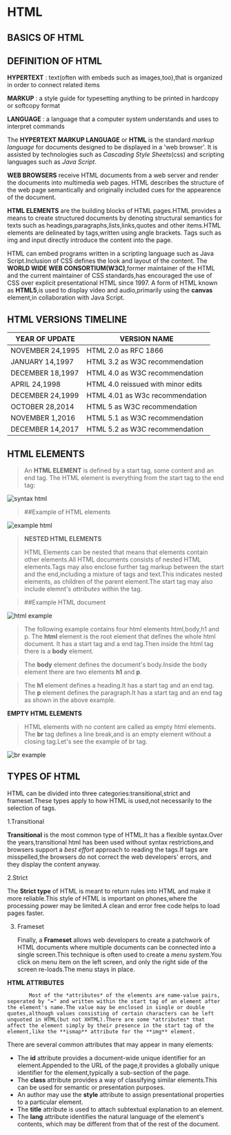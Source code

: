 # HTML

## BASICS OF HTML

## DEFINITION OF HTML
 
 **HYPERTEXT**
      : text(often with embeds such as images,too),that is organized in order to connect related items
 
 **MARKUP**
    : a style guide for typesetting anything to be printed in hardcopy or softcopy format
 
 **LANGUAGE**
     : a language that a computer system understands and uses to interpret commands



The **HYPERTEXT MARKUP LANGUAGE** or **HTML** is the standard *markup language* for documents designed to be displayed in a 'web browser'. 
It is assisted by technologies such as *Cascading Style Sheets*(css) and scripting languages such as *Java Script*.

**WEB BROWSERS** receive  HTML documents from a web server and render the documents into multimedia web pages. HTML describes the structure of the web page semantically 
and originally included cues for the appearence of the document.

**HTML ELEMENTS** are the building blocks of HTML pages.HTML provides a means to create structured documents by denoting structural semantics for texts such as
headings,paragraphs,lists,links,quotes and other items.HTML elements are delineated by tags,written using angle brackets.
Tags such as img and input directly introduce the content into the page.

HTML can embed programs written in a scripting language such as Java Script.Inclusion of CSS defines the look and layout of the content. The **WORLD WIDE WEB CONSORTIUM(W3C)**,former maintainer of the HTML and the current maintainer of CSS standards,has encouraged the use of CSS over explicit presentational HTML since 1997.
A form of HTML known as **HTML5**,is used to display video and audio,primarily using the **canvas** element,in collaboration with Java Script.


## HTML VERSIONS TIMELINE


| YEAR OF UPDATE  |    VERSION NAME     |
| --------------  | ----------------------------------|       
| NOVEMBER 24,1995| HTML 2.0 as RFC 1866              |
| JANUARY 14,1997 | HTML 3.2 as W3C recommendation    |
| DECEMBER 18,1997| HTML 4.0 as W3C recommendation    |
| APRIL 24,1998   | HTML 4.0 reissued with minor edits|
| DECEMBER 24,1999| HTML 4.01 as W3c recommendation   |
| OCTOBER 28,2014 | HTML 5 as W3C recommendation      |
| NOVEMBER 1,2016 | HTML 5.1 as W3C recommendation    |
| DECEMBER 14,2017| HTML 5.2 as W3C recommendation    |

## HTML ELEMENTS
>
>An **HTML ELEMENT** is defined by a start tag, some content and an end tag.
>The HTML element is everything from the start tag to the end tag:
>

![syntax html](https://user-images.githubusercontent.com/109893468/180767861-1fb9ec1d-4ed2-4793-a5ff-7a9389472281.png)


>##Example of HTML elements


![example html](https://user-images.githubusercontent.com/109893468/180767988-d80d41b9-677a-49fc-9dce-d03eb30c1cb7.png)



>**NESTED HTML ELEMENTS**
>
>
>HTML Elements can be nested that means that elements contain other elements.All HTML documents consists of nested HTML elements.Tags may also enclose further tag markup between the start and the end,including a mixture of tags and text.This indicates nested elements, as children of the parent element.The start tag may also include elemnt's *attributes* within the tag.


>##Example HTML document

![html example](https://user-images.githubusercontent.com/109893468/180769745-89357fa1-e18c-45e0-a331-2b92c6054975.png)


>The following example contains four html elements html,body,h1 and p.
>The **html** element is the root element that defines the whole html document.
>It has a start tag and a end tag.Then inside the html tag  there is a **body** element.

>The **body** element defines the document's body.Inside the body element there are two elements **h1** and **p**.

>The **h1** element defines a heading.It has a start tag and an end tag.
>The **p** element defines the paragraph.It has a start tag and an end tag as shown in the above example.

**EMPTY HTML ELEMENTS**


>HTML elements with no content are called as empty html elements.
>The **br** tag defines a line break,and is an empty element without a closing tag.Let's see the example of br tag.

![br example](https://user-images.githubusercontent.com/109893468/180772684-9ea603bc-66fd-4afb-ba16-b7788dfb7647.png)

## TYPES OF HTML

HTML can be divided into three categories:transitional,strict and frameset.These types apply to how HTML is used,not necessarily to the selection of tags.

1.Transitional
    
   **Transitional** is the most common type of HTML.It has a flexible syntax.Over the years,transitional html has been used without syntax restrictions,and browsers support a *best effort* approach to reading the tags.If tags are misspelled,the browsers do not correct the web developers' errors, and they display the content anyway.
    
2.Strict
           
   The **Strict type**  of HTML is meant to return rules into HTML and make it more reliable.This style of HTML is important on phones,where the processing power may be limited.A clean and error free code helps to load pages faster.

3. Frameset
           
      Finally, a **Frameset** allows web developers to create a patchwork of HTML documents where multiple documents can be connected into a single screen.This technique is often used to create a *menu system*.You click on menu item on the left screen, and only the right side of the screen re-loads.The menu stays in place.
           

**HTML ATTRIBUTES**
   
           Most of the *attributes* of the elements are name-value pairs, seperated by "=" and written within the start tag of an element after the element's name.The value may be enclosed in single or double quotes,although values consisting of certain characters can be left unquoted in HTML(but not XHTML).There are some *attributes* that affect the element simply by their presence in the start tag of the element,like the **ismap** attribute for the **img** element.
  There are several common attributes that may appear in many elements:
  
 - The **id** attribute provides a document-wide unique identifier for an element.Appended to the  URL of the page,it provides a globally unique identifier for the element,typically a sub-section of the page.
 - The **class** attribute provides a way of classifying similar elements.This can be used for semantic or presentation purposes.
 - An author may use the **style** attribute to assign presentational properties to a particular element.
 - The **title** attribute is used to attach subtextual explanation to an element.
 - The **lang** attribute identifies the natural language of the element's contents, which may be different from that of the rest of the document.
          
    
           



